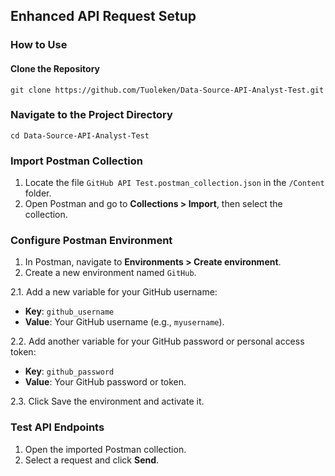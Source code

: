 ## Enhanced API Request Setup

### How to Use

#### Clone the Repository
```
git clone https://github.com/Tuoleken/Data-Source-API-Analyst-Test.git
```
### Navigate to the Project Directory
```
cd Data-Source-API-Analyst-Test
```
### Import Postman Collection
1. Locate the file `GitHub API Test.postman_collection.json` in the `/Content` folder.
2. Open Postman and go to **Collections > Import**, then select the collection.

### Configure Postman Environment
1. In Postman, navigate to **Environments > Create environment**.
2. Create a new environment named `GitHub`.

2.1. Add a new variable for your GitHub username:
   - **Key**: `github_username`
   - **Value**: Your GitHub username (e.g., `myusername`).

2.2. Add another variable for your GitHub password or personal access token:
   - **Key**: `github_password`
   - **Value**: Your GitHub password or token.

2.3. Click Save the environment and activate it.

### Test API Endpoints
1. Open the imported Postman collection.
2. Select a request and click **Send**.

